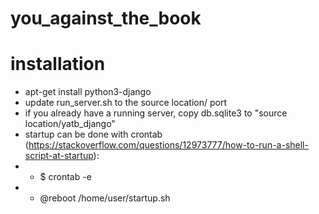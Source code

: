 # you_against_the_book

# installation
- apt-get install python3-django
- update run_server.sh to the source location/ port
- if you already have a running server, copy db.sqlite3 to "source location/yatb_django"
- startup can be done with crontab (https://stackoverflow.com/questions/12973777/how-to-run-a-shell-script-at-startup):
- - $ crontab -e
- - @reboot  /home/user/startup.sh
